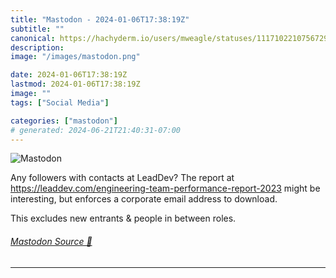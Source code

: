 ```yaml
---
title: "Mastodon - 2024-01-06T17:38:19Z"
subtitle: ""
canonical: https://hachyderm.io/users/mweagle/statuses/111710221075672900
description:
image: "/images/mastodon.png"

date: 2024-01-06T17:38:19Z
lastmod: 2024-01-06T17:38:19Z
image: ""
tags: ["Social Media"]

categories: ["mastodon"]
# generated: 2024-06-21T21:40:31-07:00
---
```

![Mastodon](/images/mastodon.png)

<p>Any followers with contacts at LeadDev? The report at <a href="https://leaddev.com/engineering-team-performance-report-2023" target="_blank" rel="nofollow noopener noreferrer" translate="no"><span class="invisible">https://</span><span class="ellipsis">leaddev.com/engineering-team-p</span><span class="invisible">erformance-report-2023</span></a> might be interesting, but enforces a corporate email address to download. </p><p>This excludes new entrants &amp; people in between roles.</p>


###### [Mastodon Source 🐘](https://hachyderm.io/@mweagle/111710221075672900)

___
